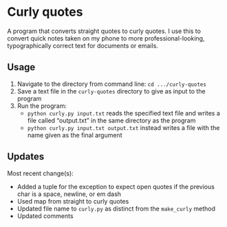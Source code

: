 # Curly quotes

A program that converts straight quotes to curly quotes. I use this to convert quick notes taken on my phone to more professional-looking, typographically correct text for documents or emails.

## Usage

1. Navigate to the directory from command line: `cd .../curly-quotes`
2. Save a text file in the `curly-quotes` directory to give as input to the program
2. Run the program:
    - `python curly.py input.txt` reads the specified text file and writes a file called “output.txt” in the same directory as the program
    - `python curly.py input.txt output.txt` instead writes a file with the name given as the final argument

## Updates

Most recent change(s):
- Added a tuple for the exception to expect open quotes if the previous char is a space, newline, or em dash
- Used map from straight to curly quotes
- Updated file name to `curly.py` as distinct from the `make_curly` method
- Updated comments
